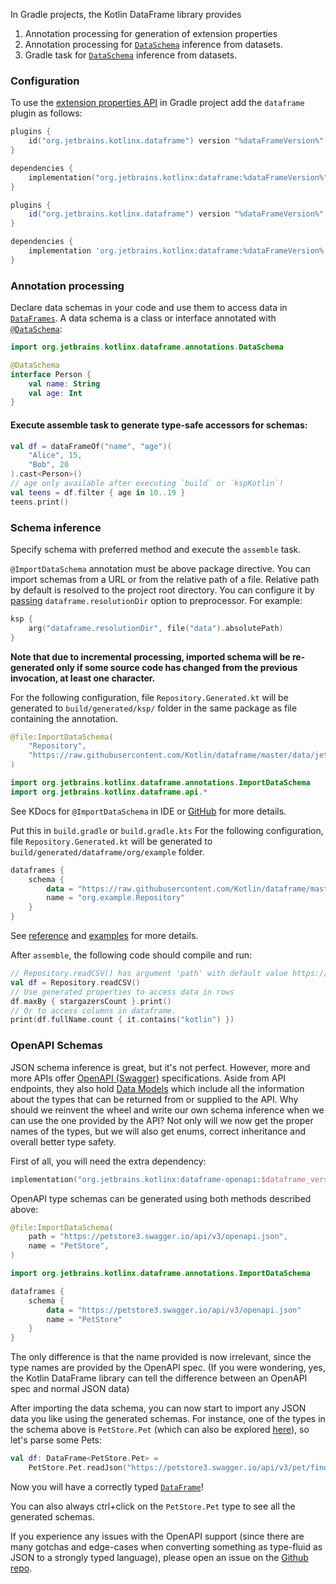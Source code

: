[//]: # (title: Data Schemas in Gradle projects)

<!---IMPORT org.jetbrains.kotlinx.dataframe.samples.api.Schemas-->

In Gradle projects, the Kotlin DataFrame library provides

1. Annotation processing for generation of extension properties
2. Annotation processing for [`DataSchema`](schemas.md) inference from datasets.
3. Gradle task for [`DataSchema`](schemas.md) inference from datasets.

### Configuration

To use the [extension properties API](extensionPropertiesApi.md) in Gradle project add the `dataframe` plugin as follows:

<tabs>
<tab title="Kotlin DSL">

```kotlin
plugins {
    id("org.jetbrains.kotlinx.dataframe") version "%dataFrameVersion%"
}

dependencies {
    implementation("org.jetbrains.kotlinx:dataframe:%dataFrameVersion%")
}
```

</tab>

<tab title="Groovy DSL">

```groovy
plugins {
    id("org.jetbrains.kotlinx.dataframe") version "%dataFrameVersion%"
}

dependencies {
    implementation 'org.jetbrains.kotlinx:dataframe:%dataFrameVersion%'
}
```

</tab>

</tabs>

### Annotation processing

Declare data schemas in your code and use them to access data in [`DataFrames`](DataFrame.md).
A data schema is a class or interface annotated with [`@DataSchema`](schemas.md):

```kotlin
import org.jetbrains.kotlinx.dataframe.annotations.DataSchema

@DataSchema
interface Person {
    val name: String
    val age: Int
}
```

#### Execute assemble task to generate type-safe accessors for schemas:

<!---FUN useProperties-->

```kotlin
val df = dataFrameOf("name", "age")(
    "Alice", 15,
    "Bob", 20
).cast<Person>()
// age only available after executing `build` or `kspKotlin`!
val teens = df.filter { age in 10..19 }
teens.print()
```

<!---END-->

### Schema inference

Specify schema with preferred method and execute the `assemble` task.

<tabs>
<tab title="Method 1. Annotation processing">

`@ImportDataSchema` annotation must be above package directive.
You can import schemas from a URL or from the relative path of a file.
Relative path by default is resolved to the project root directory.
You can configure it by [passing](https://kotlinlang.org/docs/ksp-quickstart.html#pass-options-to-processors) `dataframe.resolutionDir`
option to preprocessor.
For example:

```kotlin
ksp {
    arg("dataframe.resolutionDir", file("data").absolutePath)
}
```

**Note that due to incremental processing, imported schema will be re-generated only if some source code has changed
from the previous invocation, at least one character.**

For the following configuration, file `Repository.Generated.kt` will be generated to `build/generated/ksp/` folder in
the same package as file containing the annotation.

```kotlin
@file:ImportDataSchema(
    "Repository",
    "https://raw.githubusercontent.com/Kotlin/dataframe/master/data/jetbrains_repositories.csv",
)

import org.jetbrains.kotlinx.dataframe.annotations.ImportDataSchema
import org.jetbrains.kotlinx.dataframe.api.*
```

See KDocs for `@ImportDataSchema` in IDE
or [GitHub](https://github.com/Kotlin/dataframe/blob/master/core/src/main/kotlin/org/jetbrains/kotlinx/dataframe/annotations/ImportDataSchema.kt)
for more details.

</tab>

<tab title="Method 2. Gradle task">

Put this in `build.gradle` or `build.gradle.kts`
For the following configuration, file `Repository.Generated.kt` will be generated
to `build/generated/dataframe/org/example` folder.

```kotlin
dataframes {
    schema {
        data = "https://raw.githubusercontent.com/Kotlin/dataframe/master/data/jetbrains_repositories.csv"
        name = "org.example.Repository"
    }
}
```

See [reference](gradleReference.md) and [examples](gradleReference.md#examples) for more details.

</tab>
</tabs>

After `assemble`, the following code should compile and run:

<!---FUN useInferredSchema-->

```kotlin
// Repository.readCSV() has argument 'path' with default value https://raw.githubusercontent.com/Kotlin/dataframe/master/data/jetbrains_repositories.csv
val df = Repository.readCSV()
// Use generated properties to access data in rows
df.maxBy { stargazersCount }.print()
// Or to access columns in dataframe.
print(df.fullName.count { it.contains("kotlin") })
```

<!---END-->

### OpenAPI Schemas

JSON schema inference is great, but it's not perfect. However, more and more APIs offer
[OpenAPI (Swagger)](https://swagger.io/) specifications. Aside from API endpoints, they also hold
[Data Models](https://swagger.io/docs/specification/data-models/) which include all the information about the types
that can be returned from or supplied to the API. Why should we reinvent the wheel and write our own schema inference
when we can use the one provided by the API? Not only will we now get the proper names of the types, but we will also
get enums, correct inheritance and overall better type safety.

First of all, you will need the extra dependency:

```kotlin
implementation("org.jetbrains.kotlinx:dataframe-openapi:$dataframe_version")
```

OpenAPI type schemas can be generated using both methods described above:

```kotlin
@file:ImportDataSchema(
    path = "https://petstore3.swagger.io/api/v3/openapi.json",
    name = "PetStore",
)

import org.jetbrains.kotlinx.dataframe.annotations.ImportDataSchema
```

```kotlin
dataframes {
    schema {
        data = "https://petstore3.swagger.io/api/v3/openapi.json"
        name = "PetStore"
    }
}
```

The only difference is that the name provided is now irrelevant, since the type names are provided by the OpenAPI spec.
(If you were wondering, yes, the Kotlin DataFrame library can tell the difference between an OpenAPI spec and normal JSON data)

After importing the data schema, you can now start to import any JSON data you like using the generated schemas.
For instance, one of the types in the schema above is `PetStore.Pet` (which can also be
explored [here](https://petstore3.swagger.io/)),
so let's parse some Pets:

```kotlin
val df: DataFrame<PetStore.Pet> =
    PetStore.Pet.readJson("https://petstore3.swagger.io/api/v3/pet/findByStatus?status=available")
```

Now you will have a correctly typed [`DataFrame`](DataFrame.md)!

You can also always ctrl+click on the `PetStore.Pet` type to see all the generated schemas.

If you experience any issues with the OpenAPI support (since there are many gotchas and edge-cases when converting
something as
type-fluid as JSON to a strongly typed language), please open an issue on
the [Github repo](https://github.com/Kotlin/dataframe/issues).
